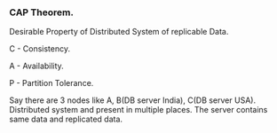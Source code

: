### CAP Theorem.

Desirable Property of Distributed System of replicable Data.

C - Consistency.

A - Availability.

P - Partition Tolerance.

Say there are 3 nodes like A, B(DB server India), C(DB server USA).
Distributed system and present in multiple places. The server contains same data and replicated data.